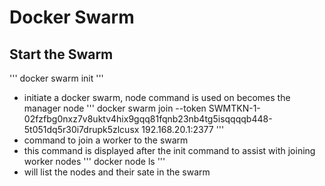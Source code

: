 # Docker Swarm
## Start the Swarm
'''
docker swarm init
'''
- initiate a docker swarm, node command is used on becomes the manager node
'''
docker swarm join --token SWMTKN-1-02fzfbg0nxz7v8uktv4hix9gqq81fqnb23nb4tg5isqqqqb448-5t051dq5r30i7drupk5zlcusx 192.168.20.1:2377
'''
- command to join a worker to the swarm
- this command is displayed after the init command to assist with joining worker nodes
'''
docker node ls
'''
- will list the nodes and their sate in the swarm